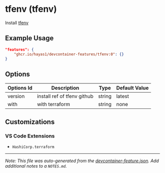 
# tfenv (tfenv)

Install [tfenv](https://github.com/tfutils/tfenv)

## Example Usage

```json
"features": {
    "ghcr.io/hayas1/devcontainer-features/tfenv:0": {}
}
```

## Options

| Options Id | Description | Type | Default Value |
|-----|-----|-----|-----|
| version | install ref of tfenv github | string | latest |
| with | with terraform | string | none |

## Customizations

### VS Code Extensions

- `HashiCorp.terraform`



---

_Note: This file was auto-generated from the [devcontainer-feature.json](https://github.com/hayas1/devcontainer-features/blob/main/src/tfenv/devcontainer-feature.json).  Add additional notes to a `NOTES.md`._
